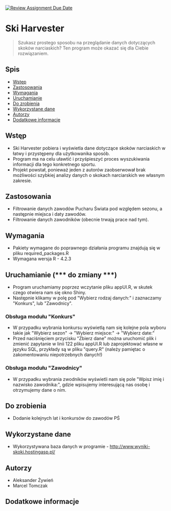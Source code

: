 [![Review Assignment Due Date](https://classroom.github.com/assets/deadline-readme-button-8d59dc4de5201274e310e4c54b9627a8934c3b88527886e3b421487c677d23eb.svg)](https://classroom.github.com/a/tauthlex)

# Ski Harvester
> Szukasz prostego sposobu na przeglądanie danych dotyczących skoków narciaskich? Ten program może okazać się dla Ciebie rozwiązaniem.

## Spis
* [Wstęp](#wstęp)
* [Zastosowania](#zastosowania)
* [Wymagania](#wymagania)
* [Uruchamianie](#uruchamianie)
* [Do zrobienia](#do-zrobienia)
* [Wykorzystane dane](#wykorzystane-dane)
* [Autorzy](#autorzy)
* [Dodatkowe informacje](#dodatkowe-informacje)


## Wstęp
- Ski Harvester pobiera i wyświetla dane dotyczące skoków narciaskich w łatwy i przystępeny dla użytkowanika sposób.
- Program ma na celu uławtić i przyśpieszyć proces wyszukiwania informacji dla tego konkretnego sportu.
- Projekt powstał, ponieważ jeden z autorów zaobserwował brak możliwości szybkiej analizy danych o skokach narciarskich we własnym zakresie.


## Zastosowania
- Filtrowanie danych zawodów Pucharu Świata pod względem sezonu, a następnie miejsca i daty zawodów.
- Filtrowanie danych zawodników (obecnie trwają prace nad tym).


## Wymagania
- Pakiety wymagane do poprawnego działania programu znajdują się w pliku required_packages.R
- Wymagana wersja R - 4.2.3

## Uruchamianie (*** do zmiany ***)
- Program uruchamiamy poprzez wczytanie pliku appUI.R, w skutek czego otwiera nam się okno Shiny.
- Następnie klikamy w polę pod "Wybierz rodzaj danych:" i zaznaczamy "Konkurs", lub "Zawodnicy".
### Obsługa modułu "Konkurs"
- W przypadku wybrania konkursu wyświetlą nam się kolejne pola wyboru takie jak "Wybierz sezon" -> "Wybierz miejsce:" -> "Wybierz date:"
- Przed naciśnięciem przycisku "Zbierz dane" można uruchomić plik i zmienić zapytanie w linii 122 pliku appUI.R lub zaprojektować własne w języku SQL, przykłady są w pliku "query.R" (należy pamiętac o zakomentowaniu niepotrzebnych danych!)
### Obsługa modułu "Zawodnicy"
- W przypadku wybrania zwodników wyświetli nam się pole "Wpisz imię i nazwisko zawodnika:", gdzie wpisujemy interesującą nas osobę i otrzymujemy dane o nim.

## Do zrobienia
- Dodanie kolejnych lat i konkursów do zawodów PŚ

## Wykorzystane dane
- Wykorzystywana baza danych w programie - http://www.wyniki-skoki.hostingasp.pl/

## Autorzy
- Aleksander Żywień
- Marcel Tomczak

## Dodatkowe informacje
